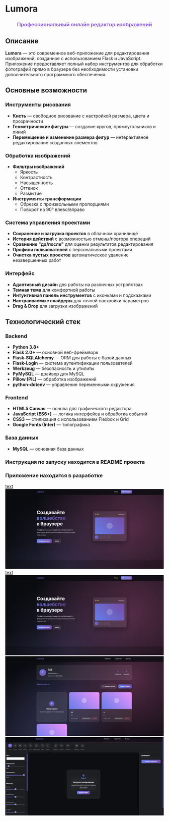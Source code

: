 # Lumora

<div align="center">
  <h3 style="color: #8B5CF6;">Профессиональный онлайн редактор изображений</h3>
</div>

## Описание

**Lumora** — это современное веб-приложение для редактирования изображений, созданное с использованием Flask и JavaScript. Приложение предоставляет полный набор инструментов для обработки фотографий прямо в браузере без необходимости установки дополнительного программного обеспечения.

## Основные возможности

### Инструменты рисования
- **Кисть** — свободное рисование с настройкой размера, цвета и прозрачности
- **Геометрические фигуры** — создание кругов, прямоугольников и линий
- **Перемещение и изменение размера фигур** — интерактивное редактирование созданных элементов

### Обработка изображений
- **Фильтры изображений**
  - Яркость
  - Контрастность
  - Насыщенность
  - Оттенок
  - Размытие
- **Инструменты трансформации**
  - Обрезка с произвольными пропорциями
  - Поворот на 90° влево/вправо

### Система управления проектами
- **Сохранение и загрузка проектов** в облачном хранилище
- **История действий** с возможностью отмены/повтора операций
- **Сравнение "до/после"** для оценки результатов редактирования
- **Профили пользователей** с персональными проектами
- **Очистка пустых проектов** автоматическое удаление незавершенных работ

### Интерфейс
- **Адаптивный дизайн** для работы на различных устройствах
- **Темная тема** для комфортной работы
- **Интуитивная панель инструментов** с иконками и подсказками
- **Настраиваемые слайдеры** для точной настройки параметров
- **Drag & Drop** для загрузки изображений

## Технологический стек

### Backend
- **Python 3.8+**
- **Flask 2.0+** — основной веб-фреймворк
- **Flask-SQLAlchemy** — ORM для работы с базой данных
- **Flask-Login** — система аутентификации пользователей
- **Werkzeug** — безопасность и утилиты
- **PyMySQL** — драйвер для MySQL
- **Pillow (PIL)** — обработка изображений
- **python-dotenv** — управление переменными окружения

### Frontend
- **HTML5 Canvas** — основа для графического редактора
- **JavaScript (ES6+)** — логика интерфейса и обработка событий
- **CSS3** — стилизация с использованием Flexbox и Grid
- **Google Fonts (Inter)** — типографика

### База данных
- **MySQL** — основная база данных
### Инструкция по запуску находится в README проекта
### Приложение находится в разработке<br>

[text](README.md) ![text](<screens/веб фотошоп 1.png>)<br>
[text](README.md) ![text](<screens/веб фотошоп 1.png>) ![text](<screens/веб фотошоп 2.png>)<br>
![alt text](<screens/веб фотошоп 3.png>)
